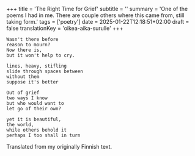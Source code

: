 +++
title = 'The Right Time for Grief'
subtitle = ''
summary = 'One of the poems I had in me. There are couple others where this came from, still taking form.'
tags = ['poetry']
date = 2025-01-22T12:18:51+02:00
draft = false
translationKey = 'oikea-aika-surulle'
+++

```
Wasn't there before
reason to mourn?
Now there is,
but it won't help to cry.

lines, heavy, stifling
slide through spaces between
without them
suppose it's better

Out of grief
two ways I know
but who would want to
let go of their own?

yet it is beautiful,
the world,
while others behold it
perhaps I too shall in turn

```

Translated from my originally Finnish text.
